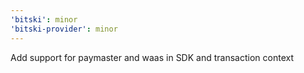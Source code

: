 ```yaml
---
'bitski': minor
'bitski-provider': minor
---
```


Add support for paymaster and waas in SDK and transaction context
